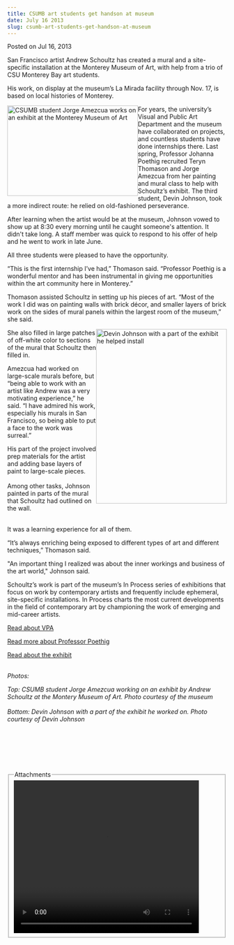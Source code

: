 ```yaml
---
title: CSUMB art students get handson at museum
date: July 16 2013
slug: csumb-art-students-get-handson-at-museum
---
```


  



<span class="date">Posted on Jul 16, 2013    </span>
<p>San Francisco artist Andrew Schoultz has created a mural and a
site-specific installation at the Monterey Museum of Art, with help
from a trio of CSU Monterey Bay art students.</p>
<p>His work, on display at the museum&#x2019;s La Mirada facility through
Nov. 17, is based on local histories of Monterey.</p>
<p><img alt="CSUMB student Jorge Amezcua works on an exhibit at the Monterey Museum of Art" src="https://news.csumb.edu/sites/default/files/65/attachments/news/images/jorge_amezcua.png" style="float:left; width:300px; height:207px">For years, the
university&#x2019;s Visual and Public Art Department and the museum have
collaborated on projects, and countless students have done
internships there. Last spring, Professor Johanna Poethig recruited
Teryn Thomason and Jorge Amezcua from her painting and mural class
to help with Schoultz&#x2019;s exhibit. The third student, Devin Johnson,
took a more indirect route: he relied on old-fashioned
perseverance.</img></p>
<p>After learning when the artist would be at the museum, Johnson
vowed to show up at 8:30 every morning until he caught someone&apos;s
attention. It didn&apos;t take long. A staff member was quick to respond
to his offer of help and he went to work in late June.</p>
<p>All three students were pleased to have the opportunity.</p>
<p>&#x201C;This is the first internship I&#x2019;ve had,&#x201D; Thomason said.
&#x201C;Professor Poethig is a wonderful mentor and has been instrumental
in giving me opportunities within the art community here in
Monterey.&#x201D;</p>
<p>Thomason assisted Schoultz in setting up his pieces of art.
&#x201C;Most of the work I did was on painting walls with brick d&#xE9;cor, and
smaller layers of brick work on the sides of mural panels within
the largest room of the museum,&#x201D; she said.</p>
<p><img alt="Devin Johnson with a part of the exhibit he helped install" src="https://news.csumb.edu/sites/default/files/65/attachments/news/images/devin_johnson_1.jpg" style="float:right; width:300px; height:400px">She also filled in
large patches of off-white color to sections of the mural that
Schoultz then filled in.</img></p>
<p>Amezcua had worked on large-scale murals before, but &#x201C;being able
to work with an artist like Andrew was a very motivating
experience,&#x201D; he said. &#x201C;I have admired his work, especially his
murals in San Francisco, so being able to put a face to the work
was surreal.&#x201D;</p>
<p>His part of the project involved prep materials for the artist
and adding base layers of paint to large-scale pieces.<br>
<br>
Among other tasks, Johnson painted in parts of the mural that
Schoultz had outlined on the wall.</br></br></p>
<p>It was a learning experience for all of them.&#xA0;</p>
<p>&#x201C;It&#x2019;s always enriching being exposed to different types of art
and different techniques,&#x201D; Thomason said.</p>
<p>&quot;An important thing I realized was about the inner workings and
business of the art world,&quot; Johnson said.</p>
<p>Schoultz&#x2019;s work is part of the museum&#x2019;s In Process series of
exhibitions that focus on work by contemporary artists and
frequently include ephemeral, site-specific installations. In
Process charts the most current developments in the field of
contemporary art by championing the work of emerging and mid-career
artists.</p>
<p><a href="https://vpa.csumb.edu/" rel="nofollow">Read about
VPA</a></p>
<p><a href="https://vpa.csumb.edu/people/johanna-poethig" rel="nofollow">Read more about Professor Poethig</a></p>
<p><a href="https://www.montereyart.org/category/current-exhibitions/" rel="nofollow">Read about the exhibit</a><br>
&#xA0;</br></p>
<p class="small"><em>Photos:</em></p>
<p class="small"><em>Top: CSUMB student Jorge Amezcua working on an
exhibit by Andrew Schoultz at the Montery Museum of Art. Photo
courtesy of the museum<br>
<br>
Bottom: Devin Johnson with a part of the exhibit he worked on.
Photo courtesy of Devin Johnson</br></br></em></p>
<p>&#xA0;</p>
<p><br>
&#xA0;</br></p>
<fieldset class="fieldgroup group-attachments">
<legend>Attachments</legend>
<div class="field field-type-emvideo field-field-attach-video">
<div class="field-items">
<div class="field-item odd">
<div class="emvideo emvideo-video emvideo-youtube">
<div class="emfield-emvideo emfield-emvideo-youtube">
<div id="emvideo-youtube-flash-wrapper-1">
<!--<object type="application/x-shockwave-flash" height="350" width="425" data="https://www.youtube.com/v/1PinSPFW5fg&amp;rel=0&amp;enablejsapi=1&amp;playerapiid=ytplayer&amp;fs=1" id="emvideo-youtube-flash-1">
          <param name="movie" value="https://www.youtube.com/v/1PinSPFW5fg&amp;rel=0&amp;enablejsapi=1&amp;playerapiid=ytplayer&amp;fs=1" />
          <param name="allowScriptAccess" value="sameDomain"/>
          <param name="quality" value="best"/>
          <param name="allowFullScreen" value="true"/>
          <param name="bgcolor" value="#FFFFFF"/>
          <param name="scale" value="noScale"/>
          <param name="salign" value="TL"/>
          <param name="FlashVars" value="playerMode=embedded" />
          <param name="wmode" value="transparent" />
        </object>-->
<video controls="" width="425" height="350">
<source src="https://r12---sn-o097znee.googlevideo.com/videoplayback?fexp=900718,907263,916104,923368,927622,929821,930676,936121,9406392,941004,943917,947225,948124,952302,952605,952901,955301,957103,957105,957201,959701&amp;ipbits=0&amp;mm=31&amp;signature=FA3813B5F7C3DF5FC16039575A84D482EC49EC44.0BCBCFEF96AEEF69E938F5BC1917CD8AC9513CA3&amp;pl=23&amp;key=yt5&amp;mv=m&amp;dur=137.462&amp;source=youtube&amp;ratebypass=yes&amp;itag=18&amp;ms=au&amp;initcwndbps=4287500&amp;expire=1422340912&amp;sparams=dur,id,initcwndbps,ip,ipbits,itag,mm,ms,mv,pl,ratebypass,source,upn,expire&amp;mt=1422319250&amp;upn=yolvg--bctY&amp;sver=3&amp;ip=198.189.249.65&amp;id=o-ALbfto68bUDqXrAo141ORxjRlMUUANe8Nel-vnrc90Ku&amp;name=1PinSPFW5fg" type="video/mp4"/></video></div>
</div>
</div>
</div>
</div>
</div>
</fieldset>





 
